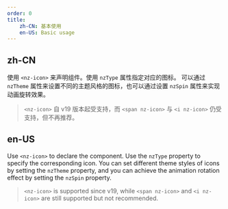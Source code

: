 ```yaml
---
order: 0
title:
    zh-CN: 基本使用
    en-US: Basic usage
---
```


## zh-CN

使用 `<nz-icon>` 来声明组件。使用 `nzType` 属性指定对应的图标。
可以通过 `nzTheme` 属性来设置不同的主题风格的图标，也可以通过设置 `nzSpin` 属性来实现动画旋转效果。

> `<nz-icon>` 自 v19 版本起受支持，而 `<span nz-icon>` 与 `<i nz-icon>` 仍受支持，但不再推荐。

## en-US

Use `<nz-icon>` to declare the component. Use the `nzType` property to specify the corresponding icon.
You can set different theme styles of icons by setting the `nzTheme` property, and you can achieve the animation rotation effect by setting the `nzSpin` property.

> `<nz-icon>` is supported since v19, while `<span nz-icon>` and `<i nz-icon>` are still supported but not recommended.
